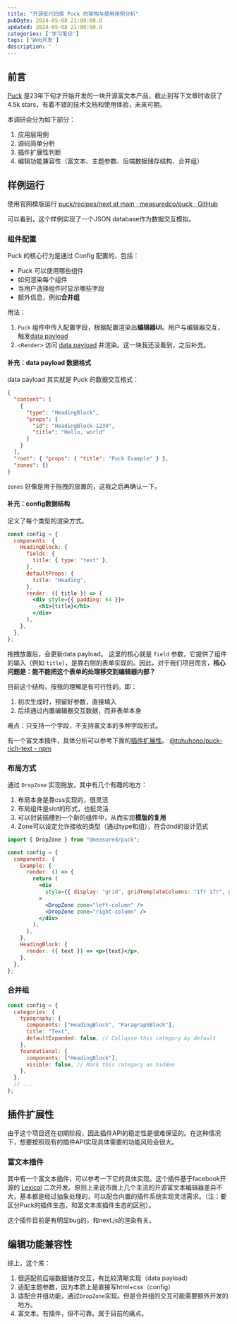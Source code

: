 ```yaml
---
title: "开源低代码库 Puck 的架构与使用用例分析"
pubDate: 2024-05-08 21:00:00.0
updated: 2024-05-08 21:00:00.0
categories: ['学习笔记']
tags: ['Web开发']
description: ' '
---
```



## 前言

[Puck](https://github.com/measuredco/puck) 是23年下旬才开始开发的一块开源富文本产品，截止到写下文章时收获了4.5k stars，有着不错的技术文档和使用体验，未来可期。

本调研会分为如下部分：

1. 应用层用例
2. 源码简单分析
3. 插件扩展性判断
4. 编辑功能兼容性（富文本、主题参数、后端数据储存结构、合并组）

## 样例运行

使用官网模版运行 [puck/recipes/next at main · measuredco/puck · GitHub](https://github.com/measuredco/puck/tree/main/recipes/next)

可以看到，这个样例实现了一个JSON database作为数据交互模拟。

### 组件配置

Puck 的核心行为是通过 Config 配置的，包括：

- Puck 可以使用哪些组件
- 如何渲染每个组件
- 当用户选择组件时显示哪些字段
- 额外信息，例如**合并组**

用法：

1. `Puck` 组件中传入配置字段，根据配置渲染出**编辑器UI**。用户与编辑器交互，触发[data payload](https://puckeditor.com/docs/api-reference/data)
2. `<Render>` 访问 [data payload](https://puckeditor.com/docs/api-reference/data) 并渲染。这一块我还没看到，之后补充。

#### 补充：data payload 数据格式

data payload 其实就是 Puck 的数据交互格式：

```json
{
  "content": [
    {
      "type": "HeadingBlock",
      "props": {
        "id": "HeadingBlock-1234",
        "title": "Hello, world"
      }
    }
  ],
  "root": { "props": { "title": "Puck Example" } },
  "zones": {}
}
```

`zones` 好像是用于拖拽的放置的，这我之后再确认一下。

#### 补充：config数据结构

定义了每个类型的渲染方式。

```jsx
const config = {
  components: {
    HeadingBlock: {
      fields: {
        title: { type: "text" },
      },
      defaultProps: {
        title: "Heading",
      },
      render: ({ title }) => (
        <div style={{ padding: 64 }}>
          <h1>{title}</h1>
        </div>
      ),
    },
  },
};
```

拖拽放置后，会更新data payload。
这里的核心就是 `field` 参数，它提供了组件的输入（例如 `title`），是靠右侧的表单实现的。因此，对于我们项目而言，**核心问题是：能不能把这个表单的处理移交到编辑器内部？**

目前这个结构，按我的理解是有可行性的。即：

1. 初次生成时，预留好参数，直接填入
2. 后续通过内置编辑器交互数据，而非表单本身

难点：只支持一个字段，不支持富文本的多种字段形式。

有一个富文本插件，具体分析可以参考下面的[插件扩展性](#插件扩展性)。 [@tohuhono/puck-rich-text - npm](https://www.npmjs.com/package/@tohuhono/puck-rich-text)

### 布局方式

通过 `DropZone` 实现拖放，其中有几个有趣的地方：

1. 布局本身是靠css实现的，很灵活
2. 布局组件是slot的形式，也挺灵活
3. 可以封装插槽到一个新的组件中，从而实现**模版的复用**
4. Zone可以设定允许接收的类型（通过type和组），符合dnd的设计范式

```jsx
import { DropZone } from "@measured/puck";

const config = {
  components: {
    Example: {
      render: () => {
        return (
          <div
            style={{ display: "grid", gridTemplateColumns: "1fr 1fr", gap: 16 }}
          >
            <DropZone zone="left-column" />
            <DropZone zone="right-column" />
          </div>
        );
      },
    },
    HeadingBlock: {
      render: ({ text }) => <p>{text}</p>,
    },
  },
};
```

### 合并组

```jsx
const config = {
  categories: {
    typography: {
      components: ["HeadingBlock", "ParagraphBlock"],
      title: "Text",
      defaultExpanded: false, // Collapse this category by default
    },
    foundational: {
      components: ["HeadingBlock"],
      visible: false, // Mark this category as hidden
    },
  },
  // ...
};
```

## 插件扩展性

由于这个项目还在初期阶段，因此插件API的稳定性是很难保证的。在这种情况下，想要按照现有的插件API实现具体需要的功能风险会很大。

### 富文本插件

其中有一个富文本插件，可以参考一下它的具体实现。这个插件基于facebook开源的 [Lexical](https://github.com/facebook/lexical) 二次开发。原则上来说市面上几个主流的开源富文本编辑器差异不大，基本都是经过抽象处理的，可以配合内置的插件系统实现灵活需求。（注：要区分Puck的插件生态，和富文本库插件生态的区别）。

这个插件目前是有明显bug的，和next.js的渲染有关。

## 编辑功能兼容性

综上，这个库：

1. 很适配前后端数据储存交互，有比较清晰实现（data payload）
2. 适配主题参数，因为本质上是直接写html+css（config）
3. 适配合并组功能，通过`DropZone`实现。但是合并组的交互可能需要额外开发的地方。
4. 富文本。有插件，但不可靠。属于目前的痛点。
